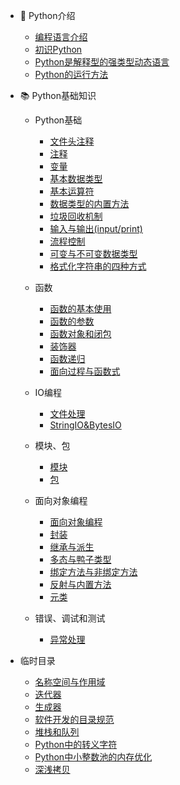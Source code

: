 - 🥇 Python介绍
    - [编程语言介绍](/Python介绍/1.编程语言介绍.md)
    - [初识Python](/Python介绍/2.初识Python.md)
    - [Python是解释型的强类型动态语言](/Python介绍/3.Python是解释型的强类型动态语言.md)
    - [Python的运行方法](/Python介绍/4.Python的运行方法.md)

- 📚 Python基础知识

    - Python基础

        - [文件头注释](/Python基础/01.python文件头部.md)
        - [注释](/Python基础/02.注释.md)
        - [变量](/Python基础/03.变量.md)
        - [基本数据类型](/Python基础/04.基本数据类型.md)
        - [基本运算符](/Python基础/05.基本运算符.md)
        - [数据类型的内置方法](/Python基础/06.基本数据类型的内置方法.md)
        - [垃圾回收机制](/Python基础/07.垃圾回收机制.md)
        - [输入与输出(input/print)](/Python基础/08.输入与输出.md)
        - [流程控制](/Python基础/09.流程控制.md)
        - [可变与不可变数据类型](/Python小知识点/可变与不可变数据类型.md)
        - [格式化字符串的四种方式](/Python小知识点/格式化字符串的四种方式.md)

    - 函数

        - [函数的基本使用](/Python基础/11.函数的基本使用.md)
        - [函数的参数](/Python基础/12.函数的参数.md)
        - [函数对象和闭包](/Python基础/14.函数对象和闭包.md)
        - [装饰器](/Python基础/15.装饰器.md)
        - [函数递归](/Python基础/18.函数递归.md)
        - [面向过程与函数式](/Python基础/19.面向过程与函数式.md)

    - IO编程

        - [文件处理](/Python基础/10.文件处理.md)
        - [StringIO&BytesIO](/Python基础/StringIO_and_BytesIO.md)

    - 模块、包

        - [模块](/Python基础/20.模块.md)
        - [包](/Python基础/21.包.md)

    - 面向对象编程

        - [面向对象编程](/Python基础/23.面向对象编程.md)
        - [封装](/Python基础/24.封装.md)
        - [继承与派生](/Python基础/25.继承与派生.md)
        - [多态与鸭子类型](/Python基础/26.多态与鸭子类型.md)
        - [绑定方法与非绑定方法](/Python基础/27.绑定方法与非绑定方法.md)
        - [反射与内置方法](/Python基础/28.反射与内置方法.md)
        - [元类](/Python基础/29.元类.md)

    - 错误、调试和测试

        - [异常处理](/Python基础/30.异常处理.md)

- 临时目录

    - [名称空间与作用域](/Python基础/13.名称空间与作用域.md)
    - [迭代器](/Python基础/16.迭代器.md)
    - [生成器](/Python基础/17.生成器.md)
    - [软件开发的目录规范](/Python基础/22.软件开发的目录规范.md)
    - [堆栈和队列](/Python基础/堆栈和队列.md)
    - [Python中的转义字符](/Python小知识点/Python中的转义字符.md)
    - [Python中小整数池的内存优化](/Python小知识点/Python中小整数池的内存优化.md)
    - [深浅拷贝](/Python小知识点/深浅拷贝.md)

